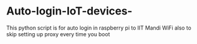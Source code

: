 # Auto-login-IoT-devices-
This python script is for auto login in raspberry pi to IIT Mandi WiFi also to skip setting up proxy every time you boot
